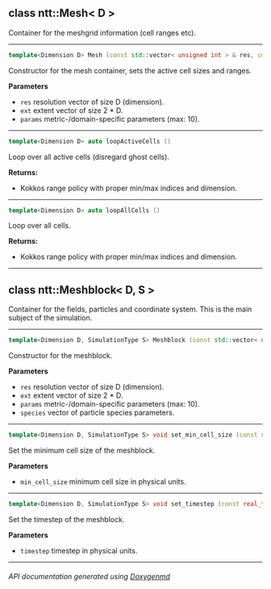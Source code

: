 ## class ntt::Mesh< D >

Container for the meshgrid information (cell ranges etc).  

---

```c++
template<Dimension D> Mesh (const std::vector< unsigned int > & res, const std::vector< real_t > & ext, const real_t * params)
```
Constructor for the mesh container, sets the active cell sizes and ranges. 

**Parameters**
- `res` resolution vector of size D (dimension). 
- `ext` extent vector of size 2 * D. 
- `params` metric-/domain-specific parameters (max: 10). 

---

```c++
template<Dimension D> auto loopActiveCells ()
```
Loop over all active cells (disregard ghost cells). 

**Returns:**
- Kokkos range policy with proper min/max indices and dimension. 

---

```c++
template<Dimension D> auto loopAllCells ()
```
Loop over all cells. 

**Returns:**
- Kokkos range policy with proper min/max indices and dimension. 

---

## class ntt::Meshblock< D, S >

Container for the fields, particles and coordinate system. This is the main subject of the simulation.  

---

```c++
template<Dimension D, SimulationType S> Meshblock (const std::vector< unsigned int > & res, const std::vector< real_t > & ext, const real_t * params, const std::vector< ParticleSpecies > & species)
```
Constructor for the meshblock. 

**Parameters**
- `res` resolution vector of size D (dimension). 
- `ext` extent vector of size 2 * D. 
- `params` metric-/domain-specific parameters (max: 10). 
- `species` vector of particle species parameters. 

---

```c++
template<Dimension D, SimulationType S> void set_min_cell_size (const real_t & min_cell_size)
```
Set the minimum cell size of the meshblock. 

**Parameters**
- `min_cell_size` minimum cell size in physical units. 

---

```c++
template<Dimension D, SimulationType S> void set_timestep (const real_t & timestep)
```
Set the timestep of the meshblock. 

**Parameters**
- `timestep` timestep in physical units. 

---

###### API documentation generated using [Doxygenmd](https://github.com/d99kris/doxygenmd)

